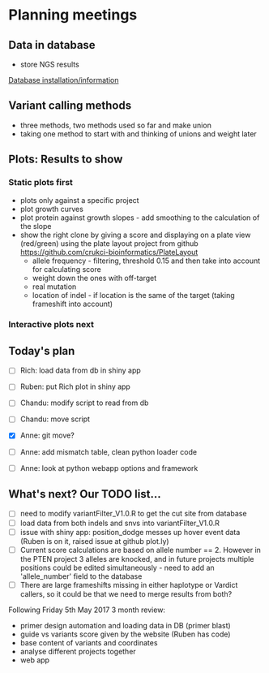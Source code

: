 # Planning meetings

## Data in database
- store NGS results

[Database installation/information](postgres.md)


## Variant calling methods

- three methods, two methods used so far and make union
- taking one method to start with and thinking of unions and weight later

## Plots: Results to show

### Static plots first
- plots only against a specific project
- plot growth curves
- plot protein against growth slopes - add smoothing to the calculation of the slope
- show the right clone by giving a score and displaying on a plate view (red/green) using the plate layout project from github https://github.com/crukci-bioinformatics/PlateLayout
  - allele frequency - filtering, threshold 0.15 and then take into account for calculating score
  - weight down the ones with off-target
  - real mutation
  - location of indel - if location is the same of the target (taking frameshift into account)

### Interactive plots next

## Today's plan
- [ ] Rich: load data from db in shiny app
- [ ] Ruben: put Rich plot in shiny app
- [ ] Chandu: modify script to read from db
- [ ] Chandu: move script
- [x] Anne: git move?
- [ ] Anne: add mismatch table, clean python loader code
- [ ] Anne: look at python webapp options and framework


## What's next? Our TODO list...
- [ ] need to modify variantFilter_V1.0.R to get the cut site from database
- [ ] load data from both indels and snvs into variantFilter_V1.0.R
- [ ] issue with shiny app: position_dodge messes up hover event data (Ruben is on it, raised issue at github plot.ly)
- [ ] Current score calculations are based on allele number == 2. However in the PTEN project 3 alleles are knocked, and in future projects multiple positions could be edited simultaneously - need to add an 'allele_number' field to the database
- [ ] There are large frameshifts missing in either haplotype or Vardict callers, so it could be that we need to merge results from both?

Following Friday 5th May 2017 3 month review:
- primer design automation and loading data in DB (primer blast)
- guide vs variants score given by the website (Ruben has code)
- base content of variants and coordinates
- analyse different projects together
- web app
